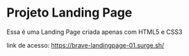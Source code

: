 # Projeto Landing Page
Essa é uma Landing Page criada apenas com HTML5 e CSS3

link de acesso: https://brave-landingpage-01.surge.sh/
